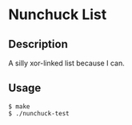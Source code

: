 # Nunchuck List

## Description
A silly xor-linked list because I can.

## Usage

```
$ make
$ ./nunchuck-test
```

